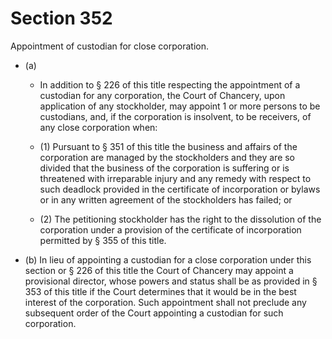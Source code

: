 # Section 352

Appointment of custodian for close corporation.

- (a) 

  - In addition to § 226 of this title respecting the appointment of a custodian for any corporation, the Court of Chancery, upon application of any stockholder, may appoint 1 or more persons to be custodians, and, if the corporation is insolvent, to be receivers, of any close corporation when:

  - (1) Pursuant to § 351 of this title the business and affairs of the corporation are managed by the stockholders and they are so divided that the business of the corporation is suffering or is threatened with irreparable injury and any remedy with respect to such deadlock provided in the certificate of incorporation or bylaws or in any written agreement of the stockholders has failed; or

  - (2) The petitioning stockholder has the right to the dissolution of the corporation under a provision of the certificate of incorporation permitted by § 355 of this title.

- (b) In lieu of appointing a custodian for a close corporation under this section or § 226 of this title the Court of Chancery may appoint a provisional director, whose powers and status shall be as provided in § 353 of this title if the Court determines that it would be in the best interest of the corporation. Such appointment shall not preclude any subsequent order of the Court appointing a custodian for such corporation.